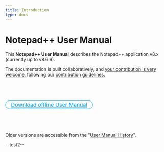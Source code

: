 ```yaml
---
title: Introduction
type: docs
---
```


Notepad++ User Manual
=======

This **Notepad++ User Manual** describes the Notepad++ application v8.x (currently up to v8.6.9).

The documentation is built collaboratively, and [your contribution is very welcome](https://github.com/notepad-plus-plus/npp-usermanual), following our [contribution guidelines](https://github.com/notepad-plus-plus/npp-usermanual/blob/master/CONTRIBUTION.md).

<p>&nbsp;</p>
<p>&nbsp;</p>

<p>
<a href="https://github.com/notepad-plus-plus/npp-usermanual/releases/latest/download/nppUserManual.zip" style="
text-align: center;
font-size: larger;
-moz-border-radius: 1em;
border-radius: 1em;
border: 1px solid #00A2E8;
background-color: white;
color: #00A2E8;
padding: 2px 1em;
">Download offline User Manual</a>
</p>

<p>&nbsp;</p>
<p>&nbsp;</p>

Older versions are accessible from the "[User Manual History](./docs/history/)".

--test2--
